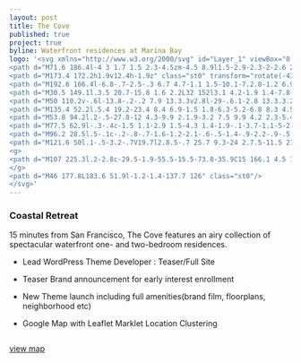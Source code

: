 ```yaml
---
layout: post
title: The Cove
published: true
project: true
byline: Waterfront residences at Marina Bay
logo: '<svg xmlns="http://www.w3.org/2000/svg" id="Layer_1" viewBox="0 0 228.3 228.3">
<path d="M71.6 186.4l-4 3 1.7 1.5 2.3-4.5zm-4.5 8.9l1.5-2.9-2.3-2-2.6 2-1.4-1.2 10.4-7.4 1.5 1.3-5.6 11.5-1.5-1.3zM89.7 194.3l-3.7 10-1.8-.6 3.7-10-2.7-1 .6-1.7 7.2 2.7-.6 1.6zM125.5 207.8l-.9-9.7-.4 2.5-1.2 7.4-1.8.2-2.5-7.1-.8-2.4.9 9.7-1.7.2-1.1-12.4 2.6-.2 2.6 7.6.7 2.4.4-2.5 1.2-7.9 2.6-.3 1.1 12.4zM141.3 194.2l.5 5 2.1-.7-2.6-4.3zm5.3 8.4l-1.8-2.8-2.9 1 .4 3.3-1.7.6-1.1-12.7 1.9-.6 7 10.7-1.8.5zM160.2 185.4c-.4-.7-1-1-1.8-.5l-1.8 1.1 2.1 3.4 1.6-1c.8-.5 1-1.2.4-2.1l-.5-.9zm6.8 7c-1.3.8-2 .7-2.8-.5l-1.1-1.7c-.5-.8-1.2-1.2-2.1-.6l-1.7 1.1 2.8 4.6-1.6 1-6.5-10.5 3.4-2.1c2-1.2 3.3-.6 4.3.9l.4.7c.7 1.2.7 2.1-.3 3 1.2-.6 2.2.1 2.8 1l1 1.6c.2.3.4.3.8.1l.8 1.3-.2.1z" class="st0"/>
<path d="M173.4 172.2h1.9v12.4h-1.9z" class="st0" transform="rotate(-43.128 174.36 178.38)"/>
<path d="M192.6 166.4l-6.8-.7-2.5-.3 6.7 4.7-1.1 1.5-10.1-7.2.8-1.2 6.9.8 2.5.4-6.8-4.8 1-1.4 10.2 7.1zM192.5 145.9l4.1 2.9.9-2.1-5-.8zm9.9 1.5l-3.3-.5-1.1 2.8 2.7 1.9-.7 1.7-10.3-7.6.8-1.8 12.7 1.8-.8 1.7zM204.7 113.6c-1.1 0-1.6.4-1.7 1.4l-.1 2 3.8.1.1-2.2c0-1-.5-1.3-1.3-1.3h-.8zm-5.4-.1c-.8 0-1.4.2-1.4 1.2l-.1 2.1 3.7.1.1-1.9c0-1-.5-1.5-1.5-1.5h-.8zm9.3 1.5l-.1 4.1-12.4-.5.1-4c.1-2.3 1.3-3.1 3.2-3h.5c1.5.1 2.2.7 2.4 1.8.3-1.3 1.2-1.9 2.6-1.8h.8c1.8.2 3 1.1 2.9 3.4M196.4 95.7l5 .4-.3-2.2-4.7 1.8zm9.3-3.6l-3.1 1.2.4 3 3.3.3.2 1.8-12.6-1.4-.3-2 11.9-4.8.2 1.9zM193.4 74.3l4-3 1.2 1.6-4.1 2.9-3.8 7.2-1.3-1.7 3.2-5.2-5.9 1.6-1.1-1.6zM30.5 149.1l21.1-16 2.3 3-21.1 16 3.1 4.2-2.8 2.1-8.5-11.2 2.8-2.1z" class="st0"/>
<path d="M30.5 149.1l.3.5 20.7-15.8 1.6 2.2L32 152l3.1 4.2-1.9 1.4-7.8-10.3 1.9-1.5 3.1 4.1.4-.3-.3-.5.4-.3-3.4-4.5-3.6 2.8 9.1 12 3.7-2.7-3.2-4.1 21.1-16.1-2.9-3.9-21.6 16.4.4.4.4-.3zM50 110.2l-13.3-.3-.1 6.9 13.3.3-.1 3.8-30-.6.1-3.8 13.3.2.1-6.9-13.3-.2.1-3.8 30 .6z" class="st0"/>
<path d="M50 110.2v-.6l-13.8-.2-.2 7.9 13.3.3v2.8l-29-.6.1-2.8 13.3.3.2-8-13.3-.3v-2.7l28.9.6v3.3h.5v-.6.6h.6v-4.3l-31-.7-.1 4.9 13.3.3-.1 5.8-13.4-.3-.1 4.9 31.1.7.1-4.9-13.3-.3.2-5.8 13.2.2.1-.5zM135.4 52.2l19.7-23.8 9.1 7.6-2.1 2.7-6.3-5.2-6.2 7.4 4.6 3.8-2.1 2.6-4.5-3.8-7 8.5 6.2 5.2-2.2 2.6z" class="st0"/>
<path d="M135.4 52.2l.5.4 19.2-23.4 8.4 6.9-1.5 1.8-6.3-5.2-6.8 8.3 4.5 3.8-1.4 1.7-4.5-3.7-7.7 9.3 6.3 5.2-1.5 1.8-8.8-7.3-.4.4.5.4-.5-.4-.3.4 9.6 8 2.9-3.5-6.3-5.2 6.3-7.6 4.6 3.8 2.7-3.5-4.5-3.7 5.5-6.7 6.2 5.2L165 36l-10-8.4-20.3 24.7.4.3zM53.8 94.2L25.5 82l4.7-10.9 3.1 1.3-3.2 7.5 8.9 3.8 2.4-5.4 3 1.3-2.3 5.4 10.1 4.3 3.2-7.4 3.2 1.3z" class="st0"/>
<path d="M53.8 94.2l.2-.5-27.8-12 4.3-9.9 2.1.9-3.2 7.5 9.9 4.2 2.3-5.4 2.1.8-2.3 5.4L52.5 90l3.2-7.4 2.1.9L53.3 94l.5.2.2-.5-.2.5.5.2 5-11.5-4.2-1.8-3.2 7.5-9.1-3.9 2.3-5.4-4-1.7-2.4 5.4-7.9-3.4 3.2-7.5-4.1-1.7-5.1 11.9 29.3 12.6.2-.5zM77.5 62.9c-3.8 2.8-7.7 1.6-10-1.6l-9.9-13.4c-2.3-3.2-2.3-7.3 1.5-10 3.8-2.8 7.4-1.7 9.7 1.5l2.4 3.3-2.7 2-2.5-3.4c-1.2-1.6-3-2.1-4.8-.7-1.8 1.4-1.9 3.2-.9 4.7l10.5 14.2c1.1 1.5 2.9 1.9 4.7.6 1.8-1.3 2-3.1.7-4.8l-2.5-3.4 2.7-2 2.5 3.3c2.4 3.2 2.4 7-1.4 9.7" class="st0"/>
<path d="M77.5 62.9l-.3-.4c-1.5 1.1-2.9 1.5-4.3 1.4-1.9-.1-3.7-1.1-5-2.9L58 47.6c-1-1.4-1.5-2.9-1.5-4.4.1-1.7.9-3.4 2.8-4.8 1.5-1.1 2.9-1.5 4.2-1.5 1.8.1 3.4 1.1 4.7 2.8l2.1 2.9-1.9 1.4-1.9-3c-.8-1-1.8-1.7-2.9-1.7-.9 0-1.8.3-2.6.9-1.1.8-1.7 1.9-1.8 3 0 .9.3 1.7.8 2.5l10.5 14.2c.7 1 1.7 1.6 2.8 1.6.9 0 1.8-.3 2.7-.9 1.1-.8 1.7-1.8 1.7-2.9 0-.9-.3-1.8-.9-2.6l-2.2-3 1.9-1.4 2.1 2.9c1 1.4 1.5 2.8 1.5 4.3-.1 1.6-.9 3.3-2.8 4.7l.2.3.3.4c2.1-1.6 3.2-3.5 3.3-5.5.1-1.7-.5-3.4-1.7-4.9l-2.8-3.8-3.6 2.6 2.8 3.8c.5.7.7 1.3.7 1.9 0 .7-.4 1.4-1.3 2.1-.7.5-1.4.7-2 .7-.8 0-1.4-.4-2-1.2L60.8 44.9c-.4-.6-.6-1.2-.6-1.8 0-.7.4-1.5 1.3-2.2.7-.5 1.3-.7 1.9-.7.8 0 1.5.5 2.1 1.3l2.8 3.8 3.6-2.6-2.6-3.7c-1.4-1.9-3.3-3.2-5.5-3.3-1.6-.1-3.3.5-4.9 1.7-2.1 1.6-3.2 3.6-3.3 5.7-.1 1.8.5 3.6 1.7 5.1l9.9 13.4c1.4 2 3.5 3.3 5.8 3.4 1.6.1 3.3-.4 5-1.7l-.5-.4zM96.2 28.5c-.6-2-2.1-3.1-4.2-2.5-2.2.6-2.8 2.4-2.3 4.3l4.7 16.5c.6 2 2 3.1 4.2 2.5s2.8-2.4 2.3-4.3l-4.7-16.5zm3.3 24.1c-4.5 1.3-7.8-1-8.9-5.1l-4.5-15.7c-1.1-4.1.4-7.8 4.9-9.1s7.8 1.1 8.9 5.1l4.5 15.7c1.1 4.2-.4 7.9-4.9 9.1" class="st0"/>
<path d="M96.2 28.5l.5-.1c-.2-.8-.7-1.6-1.2-2.1-.6-.5-1.4-.9-2.2-.9-.5 0-.9 0-1.4.2-.9.3-1.6.7-2.1 1.3-.5.6-.7 1.3-.8 2.1 0 .5 0 1.1.2 1.6L93.8 47c.2.9.6 1.6 1.2 2.1s1.3.9 2.2.9c.5 0 1 0 1.5-.2.9-.3 1.6-.7 2.1-1.3s.7-1.3.8-2.1c0-.5 0-1.1-.2-1.6l-4.7-16.5-.5.2-.5.1 4.7 16.5c.1.5.2.9.2 1.3 0 .6-.2 1.1-.5 1.5s-.8.7-1.5.9c-.6.1-1 .2-1.3.2-.6 0-1.1-.2-1.5-.6-.4-.4-.7-.9-.9-1.7l-4.7-16.5c-.2-.4-.2-.9-.2-1.2 0-.6.2-1.1.5-1.5s.8-.7 1.6-.9c.4-.1.8-.2 1.1-.1.6 0 1.1.3 1.5.6.4.4.7.9.9 1.6l.6-.2zm3.3 24.1l-.1-.5c-.9.3-1.8.4-2.5.3-1.4-.1-2.6-.6-3.6-1.4-1-.9-1.7-2.1-2.1-3.7l-4.5-15.7c-.3-.9-.4-1.8-.3-2.7.1-1.3.5-2.5 1.3-3.5s2-1.8 3.6-2.2c.9-.3 1.7-.4 2.5-.3 1.4.1 2.6.6 3.6 1.5s1.7 2.1 2.1 3.6l4.5 15.7c.3.9.4 1.9.3 2.7-.1 1.3-.5 2.5-1.3 3.5s-2 1.7-3.6 2.2l.1.5.1.5c1.8-.5 3.2-1.4 4.1-2.6 1-1.2 1.5-2.6 1.5-4.1 0-1-.1-2-.4-3.1l-4.5-15.7c-.5-1.7-1.3-3.1-2.5-4.1-1.1-1-2.6-1.7-4.3-1.7-.9 0-1.9.1-2.8.4-1.8.5-3.2 1.4-4.1 2.6s-1.4 2.6-1.5 4.1c0 1 .1 2 .4 3L90 47.6c.5 1.7 1.3 3.1 2.5 4.2 1.1 1 2.6 1.6 4.3 1.7.9 0 1.9-.1 2.9-.4l-.2-.5zM121.6 50l-3.6-.7V19l3.9.8-.7 23 8.4-21.5 3.7.7z" class="st0"/>
<path d="M121.6 50l.1-.5-3.2-.7V19.7l2.8.5-.7 25.7 9.3-24 2.7.5-11.5 27.4.5.2.1-.5-.1.5.5.2 12-28.6-4.8-.9-7.5 19 .6-20.3-5-1v31.3l4.6.9.1-.4z" class="st0"/>
<g>
<path d="M107 225.3l.2-2.8c-29.5-1.9-55.5-15.5-73.8-35.9C15 166.1 4.5 138.8 5.8 109.4c0-.7.1-1.5.1-2.2 1.9-29.5 15.5-55.5 35.9-73.8S89.5 4.5 118.9 5.8c.7 0 1.5.1 2.2.1 29.6 1.9 55.5 15.5 73.8 35.9s28.9 47.7 27.6 77.1c0 .7-.1 1.5-.1 2.2-1.9 29.5-15.5 55.5-35.9 73.8s-47.7 28.9-77.2 27.6c-.7 0-1.5-.1-2.2-.1l-.1 2.9-.2 2.8c.8.1 1.6.1 2.3.1 31 1.4 59.7-9.8 81.2-29s35.8-46.6 37.8-77.7c.1-.8.1-1.6.1-2.4 1.4-31-9.8-59.7-29-81.2C180 16.5 152.6 2.3 121.5.2c-.8-.1-1.6-.1-2.4-.1-30.9-1.4-59.6 9.8-81.1 29C16.5 48.4 2.3 75.7.2 106.8c-.1.8-.1 1.6-.1 2.3-1.4 31 9.8 59.7 29 81.2s46.6 35.8 77.7 37.8l.2-2.8z" class="st0"/>
</g>
<path d="M46 177.8L183.6 51.9l-1.2-1.4-137.7 126" class="st0"/>
</svg>'
---
```


### Coastal Retreat

15 minutes from San Francisco, The Cove features an airy collection of spectacular waterfront one- and two-bedroom residences.

* Lead WordPress Theme Developer : Teaser/Full Site

* Teaser Brand announcement for early interest enrollment 

* New Theme launch including full amenities(brand film, floorplans, neighborhood etc) 

* Google Map with Leaflet Marklet Location Clustering

<div class="entry__screensnap entry__screensnap--half">
<img src="{{ site.url }}/images/COV-mobile-amenities.min.png" alt="" title=""><img src="{{ site.url }}/images/COV-mobile-neighborhood.min.png" alt="" title="">	
</div>

<a class="grad--cov" href="http://thecoveca.com/neighborhood/" target="_blank">view map</a>
